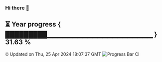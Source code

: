 ### Hi there 👋
⏳ Year progress { █████████▁▁▁▁▁▁▁▁▁▁▁▁▁▁▁▁▁▁▁▁▁ } 31.63 %
---
⏰ Updated on Thu, 25 Apr 2024 18:07:37 GMT
![Progress Bar CI](https://github.com/Moyi321/Moyi321/workflows/Progress%20Bar%20CI/badge.svg)
